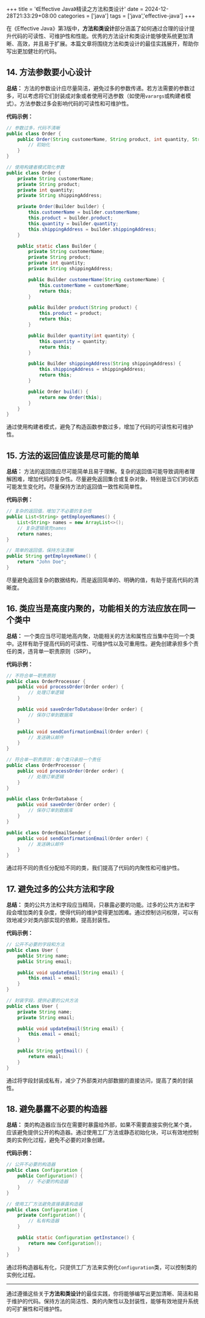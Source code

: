 +++
title = '《Effective Java》精读之方法和类设计'
date = 2024-12-28T21:33:29+08:00
categories = ['java']
tags = ['java','effective-java']
+++

在《Effective Java》第3版中，**方法和类设计**部分涵盖了如何通过合理的设计提升代码的可读性、可维护性和性能。优秀的方法设计和类设计能够使系统更加清晰、高效，并且易于扩展。本篇文章将围绕方法和类设计的最佳实践展开，帮助你写出更加健壮的代码。

## 14. **方法参数要小心设计**

**总结：**
方法的参数设计应尽量简洁，避免过多的参数传递。若方法需要的参数过多，可以考虑将它们封装成对象或者使用可选参数（如使用`varargs`或构建者模式）。方法参数过多会影响代码的可读性和可维护性。

**代码示例：**

```java
// 参数过多，代码不清晰
public class Order {
    public Order(String customerName, String product, int quantity, String shippingAddress) {
        // 初始化
    }
}

// 使用构建者模式简化参数
public class Order {
    private String customerName;
    private String product;
    private int quantity;
    private String shippingAddress;

    private Order(Builder builder) {
        this.customerName = builder.customerName;
        this.product = builder.product;
        this.quantity = builder.quantity;
        this.shippingAddress = builder.shippingAddress;
    }

    public static class Builder {
        private String customerName;
        private String product;
        private int quantity;
        private String shippingAddress;

        public Builder customerName(String customerName) {
            this.customerName = customerName;
            return this;
        }

        public Builder product(String product) {
            this.product = product;
            return this;
        }

        public Builder quantity(int quantity) {
            this.quantity = quantity;
            return this;
        }

        public Builder shippingAddress(String shippingAddress) {
            this.shippingAddress = shippingAddress;
            return this;
        }

        public Order build() {
            return new Order(this);
        }
    }
}
```

通过使用构建者模式，避免了构造函数参数过多，增加了代码的可读性和可维护性。

## 15. **方法的返回值应该是尽可能的简单**

**总结：**
方法的返回值应尽可能简单且易于理解。复杂的返回值可能导致调用者理解困难，增加代码的复杂性。尽量避免返回集合或复杂对象，特别是当它们的状态可能发生变化时。尽量保持方法的返回值一致性和简单性。

**代码示例：**

```java
// 复杂的返回值，增加了不必要的复杂性
public List<String> getEmployeeNames() {
    List<String> names = new ArrayList<>();
    // 复杂逻辑填充names
    return names;
}

// 简单的返回值，保持方法清晰
public String getEmployeeName() {
    return "John Doe";
}
```

尽量避免返回复杂的数据结构，而是返回简单的、明确的值，有助于提高代码的清晰度。

## 16. **类应当是高度内聚的，功能相关的方法应放在同一个类中**

**总结：**
一个类应当尽可能地高内聚，功能相关的方法和属性应当集中在同一个类中。这样有助于提高代码的可读性、可维护性以及可重用性。避免创建承担多个责任的类，违背单一职责原则（SRP）。

**代码示例：**

```java
// 不符合单一职责原则
public class OrderProcessor {
    public void processOrder(Order order) {
        // 处理订单逻辑
    }

    public void saveOrderToDatabase(Order order) {
        // 保存订单到数据库
    }

    public void sendConfirmationEmail(Order order) {
        // 发送确认邮件
    }
}

// 符合单一职责原则：每个类只承担一个责任
public class OrderProcessor {
    public void processOrder(Order order) {
        // 处理订单逻辑
    }
}

public class OrderDatabase {
    public void saveOrder(Order order) {
        // 保存订单到数据库
    }
}

public class OrderEmailSender {
    public void sendConfirmationEmail(Order order) {
        // 发送确认邮件
    }
}
```

通过将不同的责任分配给不同的类，我们提高了代码的内聚性和可维护性。

## 17. **避免过多的公共方法和字段**

**总结：**
类的公共方法和字段应当精简，只暴露必要的功能。过多的公共方法和字段会增加类的复杂度，使得代码的维护变得更加困难。通过控制访问权限，可以有效地减少对类内部实现的依赖，提高封装性。

**代码示例：**

```java
// 公开不必要的字段和方法
public class User {
    public String name;
    public String email;

    public void updateEmail(String email) {
        this.email = email;
    }
}

// 封装字段，提供必要的公共方法
public class User {
    private String name;
    private String email;

    public void updateEmail(String email) {
        this.email = email;
    }

    public String getEmail() {
        return email;
    }
}
```

通过将字段封装成私有，减少了外部类对内部数据的直接访问，提高了类的封装性。

## 18. **避免暴露不必要的构造器**

**总结：**
类的构造器应当仅在需要时暴露给外部，如果不需要直接实例化某个类，应该避免提供公开的构造器。通过使用工厂方法或静态初始化块，可以有效地控制类的实例化过程，避免不必要的对象创建。

**代码示例：**

```java
// 公开不必要的构造器
public class Configuration {
    public Configuration() {
        // 不必要的构造器
    }
}

// 使用工厂方法避免直接暴露构造器
public class Configuration {
    private Configuration() {
        // 私有构造器
    }

    public static Configuration getInstance() {
        return new Configuration();
    }
}
```

通过将构造器私有化，只提供工厂方法来实例化`Configuration`类，可以控制类的实例化过程。

------

通过遵循这些关于**方法和类设计**的最佳实践，你将能够编写出更加清晰、简洁和易于维护的代码。保持方法的简洁性、类的内聚性以及封装性，能够有效地提升系统的可扩展性和可维护性。